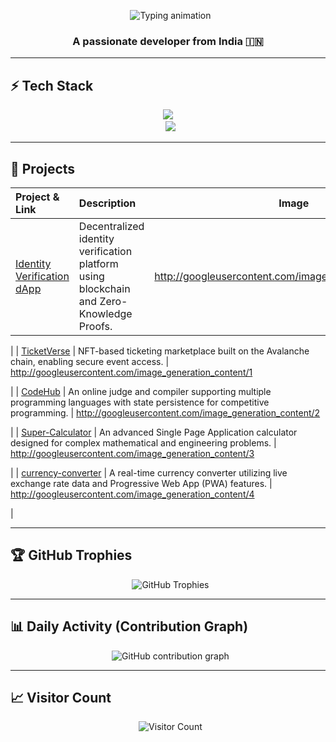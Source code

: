 <p align="center">
  <img src="https://readme-typing-svg.herokuapp.com?font=Fira+Code&size=44&duration=2500&pause=900&color=16BFFD&center=true&vCenter=true&width=700&lines=Hi,+I+am+Gourav+Kumar+Bathwal" alt="Typing animation"/>
</p>

<h3 align="center">A passionate developer from India 🇮🇳</h3>

---

## ⚡ Tech Stack
<p align="center">
  <img src="https://skillicons.dev/icons?i=cpp,js,ts,react,nodejs,express,mongodb,solidity,html,css,git,github,vscode,figma&perline=7" />
  <br>
  <img src="https://skillicons.dev/icons?i=redux,python,tailwind,bootstrap,docker,jest,linux,ethereum&perline=7" />
</p>

---

## 🚀 Projects

| Project & Link      | Description    | Image |
|:--------------------|:--------------|:-----:|
| [Identity Verification dApp](https://github.com/Mr-Bathwal/identity-dapp) | Decentralized identity verification platform using blockchain and Zero-Knowledge Proofs. | http://googleusercontent.com/image_generation_content/0

 |
| [TicketVerse](https://github.com/Mr-Bathwal/hackathon) | NFT-based ticketing marketplace built on the Avalanche chain, enabling secure event access. | http://googleusercontent.com/image_generation_content/1

 |
| [CodeHub](https://github.com/Mr-Bathwal/CodeHub) | An online judge and compiler supporting multiple programming languages with state persistence for competitive programming. | http://googleusercontent.com/image_generation_content/2

 |
| [Super-Calculator](https://github.com/Mr-Bathwal/Super-Calculator) | An advanced Single Page Application calculator designed for complex mathematical and engineering problems. | http://googleusercontent.com/image_generation_content/3

 |
| [currency-converter](https://github.com/Mr-Bathwal/currency-converter) | A real-time currency converter utilizing live exchange rate data and Progressive Web App (PWA) features. | http://googleusercontent.com/image_generation_content/4

 |

---

## 🏆 GitHub Trophies
<p align="center">
  <img src="https://github-profile-trophy.vercel.app/?username=Mr-Bathwal&theme=onedark&column=6" alt="GitHub Trophies"/>
</p>

---

## 📊 Daily Activity (Contribution Graph)
<p align="center">
  <img src="https://github-readme-activity-graph.vercel.app/graph?username=Mr-Bathwal&theme=tokyo-night" alt="GitHub contribution graph" />
</p>

---

## 📈 Visitor Count
<p align="center">
  <img src="https://visitor-badge.laobi.icu/badge?page_id=Mr-Bathwal" alt="Visitor Count"/>
</p>
